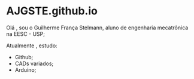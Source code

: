 # AJGSTE.github.io

Olá , sou o Guilherme França Stelmann, aluno de engenharia mecatrônica na EESC - USP;

Atualmente , estudo:
- Github;
- CADs variados;
- Arduíno;
